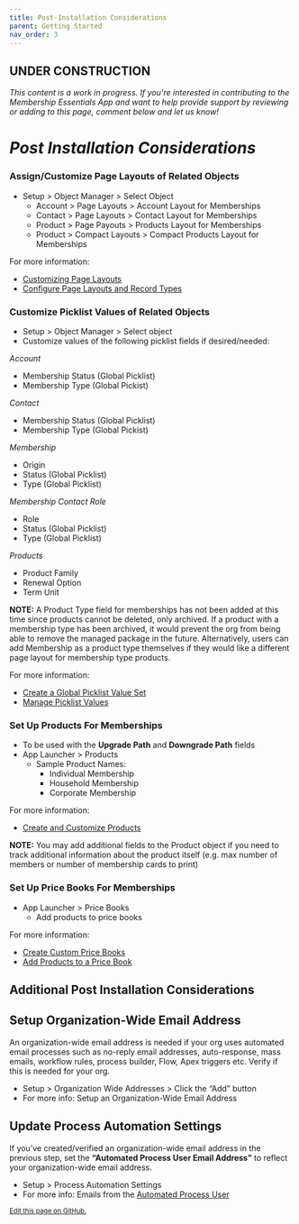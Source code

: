 ```yaml
---
title: Post-Installation Considerations
parent: Getting Started
nav_order: 3
---
```


## UNDER CONSTRUCTION
*This content is a work in progress. If you're interested in contributing to the Membership Essentials App and want to help provide support by reviewing or adding to this page, comment below and let us know!*


# *Post Installation Considerations*


### Assign/Customize Page Layouts of Related Objects
* Setup > Object Manager > Select Object
  * Account > Page Layouts > Account Layout for Memberships
  * Contact > Page Layouts > Contact Layout for Memberships
  * Product > Page Payouts > Products Layout for Memberships
  * Product > Compact Layouts > Compact Products Layout for Memberships

For more information:
* [Customizing Page Layouts](https://help.salesforce.com/s/articleView?language=en_US&id=sf.customize_layoutcustomize_pd.htm&type=5)
* [Configure Page Layouts and Record Types](https://trailhead.salesforce.com/content/learn/modules/lightning-knowledge-setup-and-customization/configure-page-layouts-and-record-types)


### Customize Picklist Values of Related Objects
* Setup > Object Manager > Select object
* Customize values of the following picklist fields if desired/needed:

 *Account*
  * Membership Status (Global Picklist)
  * Membership Type (Global Pickist)

 *Contact*
  * Membership Status (Global Picklist)
  * Membership Type (Global Pickist)
 
 *Membership* 
  * Origin
  * Status (Global Picklist)
  * Type (Global Picklist)

 *Membership Contact Role* 
  * Role
  * Status (Global Picklist)
  * Type (Global Picklist)

 *Products*
  * Product Family
  * Renewal Option
  * Term Unit

**NOTE:** A Product Type field for memberships has not been added at this time since products cannot be deleted, only archived. If a product with a membership type has been archived, it would prevent the org from being able to remove the managed package in the future. Alternatively, users can add Membership as a product type themselves if they would like a different page layout for membership type products.

For more information:
* [Create a Global Picklist Value Set](https://help.salesforce.com/s/articleView?language=en_US&id=sf.fields_creating_global_picklists.htm&type=5)
* [Manage Picklist Values](https://trailhead.salesforce.com/content/learn/modules/picklist_admin/picklist_admin_manage)

### Set Up Products For Memberships
* To be used with the **Upgrade Path** and **Downgrade Path** fields
* App Launcher > Products
  * Sample Product Names:
    * Individual Membership
    * Household Membership
    * Corporate Membership

For more information:
* [Create and Customize Products](https://help.salesforce.com/s/articleView?language=en_US&id=sf.customize_layoutcustomize_pd.htm&type=5](https://trailhead.salesforce.com/content/learn/projects/manage-products-prices-quotes-orders/create-customize-products))

**NOTE:** You may add additional fields to the Product object if you need to track additional information about the product itself (e.g. max number of members or number of membership cards to print)


### Set Up Price Books For Memberships
* App Launcher > Price Books
  * Add products to price books

For more information:
* [Create Custom Price Books](https://help.salesforce.com/s/articleView?language=en_US&id=sf.customize_layoutcustomize_pd.htm&type=5](https://trailhead.salesforce.com/content/learn/projects/manage-products-prices-quotes-orders/create-customize-products)](https://trailhead.salesforce.com/content/learn/projects/manage-products-prices-quotes-orders/create-custom-price-books))
* [Add Products to a Price Book](https://help.salesforce.com/s/articleView?language=en_US&id=sf.customize_layoutcustomize_pd.htm&type=5](https://trailhead.salesforce.com/content/learn/projects/manage-products-prices-quotes-orders/create-customize-products)](https://trailhead.salesforce.com/content/learn/projects/manage-products-prices-quotes-orders/create-custom-price-books)(https://help.salesforce.com/s/articleView?id=sf.comm_products_pricebooks.htm&type=5))


## Additional Post Installation Considerations

## Setup Organization-Wide Email Address
An organization-wide email address is needed if your org uses automated email processes such as no-reply email addresses, auto-response, mass emails, workflow rules, process builder, Flow, Apex triggers etc. Verify if this is needed for your org.
* Setup > Organization Wide Addresses > Click the “Add” button
* For more info: Setup an Organization-Wide Email Address

## Update Process Automation Settings
If you’ve created/verified an organization-wide email address in the previous step, set the **“Automated Process User Email Address”** to reflect your organization-wide email address. 
* Setup > Process Automation Settings
* For more info: Emails from the [Automated Process User](https://help.salesforce.com/s/articleView?id=release-notes.rn_forcecom_flow_set_from_email_address_for_automated_process_user.htm&release=226&type=5)

<footer>
   <a href="https://github.com/SFDO-Community-Sprints/MembershipSchemaAndBenefits-Documentation/edit/main/docs/Getting-Started/post-install-consideration.md" style="font-size: smaller;">Edit this page on GitHub.</a>
</footer>
